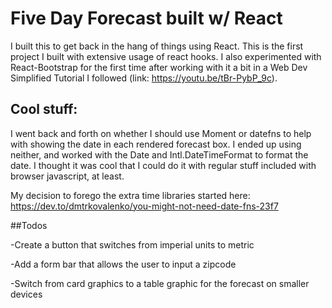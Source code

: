 # Five Day Forecast built w/ React
I built this to get back in the hang of things using React. This is the first project I built with extensive usage of react hooks. I also experimented with React-Bootstrap for the first time after working with it a bit in a Web Dev Simplified Tutorial I followed (link: https://youtu.be/tBr-PybP_9c). 

## Cool stuff:

I went back and forth on whether I should use Moment or datefns to help with showing the date in each rendered forecast box. I ended up using neither, and worked with the Date and Intl.DateTimeFormat to format the date. I thought it was cool that I could do it with regular stuff included with browser javascript, at least.

My decision to forego the extra time libraries started here:
https://dev.to/dmtrkovalenko/you-might-not-need-date-fns-23f7

  
##Todos

-Create a button that switches from imperial units to metric

-Add a form bar that allows the user to input a zipcode

-Switch from card graphics to a table graphic for the forecast on smaller devices
